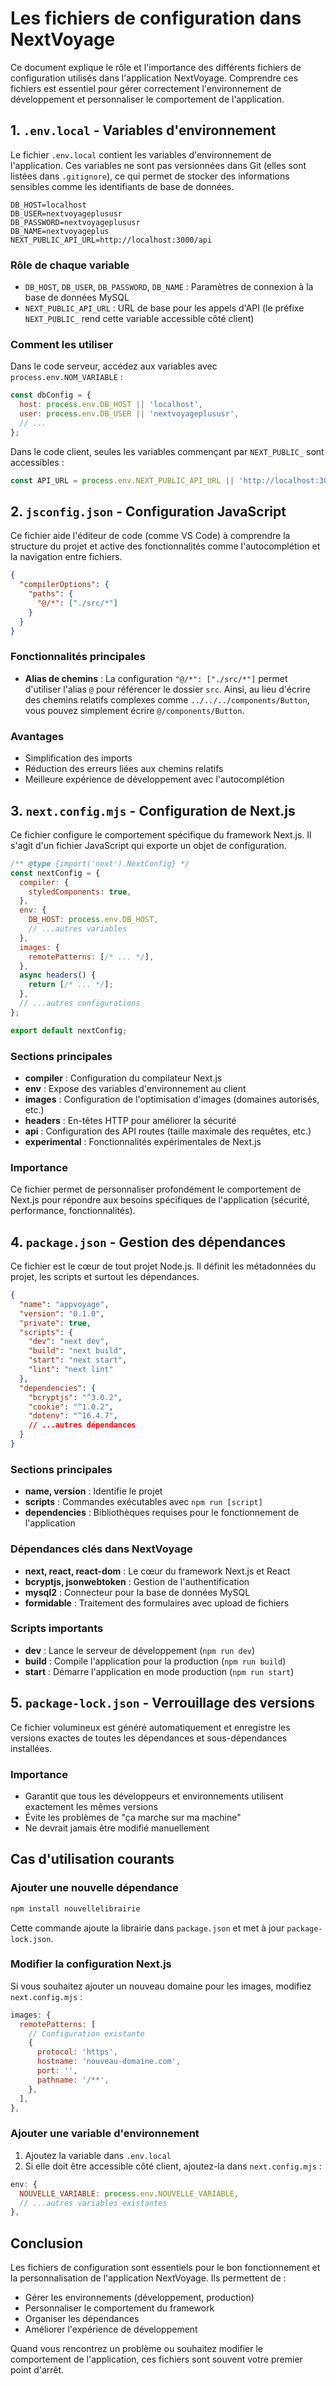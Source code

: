# Les fichiers de configuration dans NextVoyage

Ce document explique le rôle et l'importance des différents fichiers de configuration utilisés dans l'application NextVoyage. Comprendre ces fichiers est essentiel pour gérer correctement l'environnement de développement et personnaliser le comportement de l'application.

## 1. `.env.local` - Variables d'environnement

Le fichier `.env.local` contient les variables d'environnement de l'application. Ces variables ne sont pas versionnées dans Git (elles sont listées dans `.gitignore`), ce qui permet de stocker des informations sensibles comme les identifiants de base de données.

```
DB_HOST=localhost
DB_USER=nextvoyageplususr
DB_PASSWORD=nextvoyageplususr
DB_NAME=nextvoyageplus
NEXT_PUBLIC_API_URL=http://localhost:3000/api
```

### Rôle de chaque variable

- `DB_HOST`, `DB_USER`, `DB_PASSWORD`, `DB_NAME` : Paramètres de connexion à la base de données MySQL
- `NEXT_PUBLIC_API_URL` : URL de base pour les appels d'API (le préfixe `NEXT_PUBLIC_` rend cette variable accessible côté client)

### Comment les utiliser

Dans le code serveur, accédez aux variables avec `process.env.NOM_VARIABLE` :

```javascript
const dbConfig = {
  host: process.env.DB_HOST || 'localhost',
  user: process.env.DB_USER || 'nextvoyageplususr',
  // ...
};
```

Dans le code client, seules les variables commençant par `NEXT_PUBLIC_` sont accessibles :

```javascript
const API_URL = process.env.NEXT_PUBLIC_API_URL || 'http://localhost:3000/api';
```

## 2. `jsconfig.json` - Configuration JavaScript

Ce fichier aide l'éditeur de code (comme VS Code) à comprendre la structure du projet et active des fonctionnalités comme l'autocomplétion et la navigation entre fichiers.

```json
{
  "compilerOptions": {
    "paths": {
      "@/*": ["./src/*"]
    }
  }
}
```

### Fonctionnalités principales

- **Alias de chemins** : La configuration `"@/*": ["./src/*"]` permet d'utiliser l'alias `@` pour référencer le dossier `src`. Ainsi, au lieu d'écrire des chemins relatifs complexes comme `../../../components/Button`, vous pouvez simplement écrire `@/components/Button`.

### Avantages

- Simplification des imports
- Réduction des erreurs liées aux chemins relatifs
- Meilleure expérience de développement avec l'autocomplétion

## 3. `next.config.mjs` - Configuration de Next.js

Ce fichier configure le comportement spécifique du framework Next.js. Il s'agit d'un fichier JavaScript qui exporte un objet de configuration.

```javascript
/** @type {import('next').NextConfig} */
const nextConfig = {
  compiler: {
    styledComponents: true,
  },
  env: {
    DB_HOST: process.env.DB_HOST,
    // ...autres variables
  },
  images: {
    remotePatterns: [/* ... */],
  },
  async headers() {
    return [/* ... */];
  },
  // ...autres configurations
};

export default nextConfig;
```

### Sections principales

- **compiler** : Configuration du compilateur Next.js
- **env** : Expose des variables d'environnement au client
- **images** : Configuration de l'optimisation d'images (domaines autorisés, etc.)
- **headers** : En-têtes HTTP pour améliorer la sécurité
- **api** : Configuration des API routes (taille maximale des requêtes, etc.)
- **experimental** : Fonctionnalités expérimentales de Next.js

### Importance

Ce fichier permet de personnaliser profondément le comportement de Next.js pour répondre aux besoins spécifiques de l'application (sécurité, performance, fonctionnalités).

## 4. `package.json` - Gestion des dépendances

Ce fichier est le cœur de tout projet Node.js. Il définit les métadonnées du projet, les scripts et surtout les dépendances.

```json
{
  "name": "appvoyage",
  "version": "0.1.0",
  "private": true,
  "scripts": {
    "dev": "next dev",
    "build": "next build",
    "start": "next start",
    "lint": "next lint"
  },
  "dependencies": {
    "bcryptjs": "^3.0.2",
    "cookie": "^1.0.2",
    "dotenv": "^16.4.7",
    // ...autres dépendances
  }
}
```

### Sections principales

- **name, version** : Identifie le projet
- **scripts** : Commandes exécutables avec `npm run [script]`
- **dependencies** : Bibliothèques requises pour le fonctionnement de l'application

### Dépendances clés dans NextVoyage

- **next, react, react-dom** : Le cœur du framework Next.js et React
- **bcryptjs, jsonwebtoken** : Gestion de l'authentification
- **mysql2** : Connecteur pour la base de données MySQL
- **formidable** : Traitement des formulaires avec upload de fichiers

### Scripts importants

- **dev** : Lance le serveur de développement (`npm run dev`)
- **build** : Compile l'application pour la production (`npm run build`)
- **start** : Démarre l'application en mode production (`npm run start`)

## 5. `package-lock.json` - Verrouillage des versions

Ce fichier volumineux est généré automatiquement et enregistre les versions exactes de toutes les dépendances et sous-dépendances installées.

### Importance

- Garantit que tous les développeurs et environnements utilisent exactement les mêmes versions
- Évite les problèmes de "ça marche sur ma machine"
- Ne devrait jamais être modifié manuellement

## Cas d'utilisation courants

### Ajouter une nouvelle dépendance

```bash
npm install nouvellelibrairie
```

Cette commande ajoute la librairie dans `package.json` et met à jour `package-lock.json`.

### Modifier la configuration Next.js

Si vous souhaitez ajouter un nouveau domaine pour les images, modifiez `next.config.mjs` :

```javascript
images: {
  remotePatterns: [
    // Configuration existante
    {
      protocol: 'https',
      hostname: 'nouveau-domaine.com',
      port: '',
      pathname: '/**',
    },
  ],
},
```

### Ajouter une variable d'environnement

1. Ajoutez la variable dans `.env.local`
2. Si elle doit être accessible côté client, ajoutez-la dans `next.config.mjs` :

```javascript
env: {
  NOUVELLE_VARIABLE: process.env.NOUVELLE_VARIABLE,
  // ...autres variables existantes
},
```

## Conclusion

Les fichiers de configuration sont essentiels pour le bon fonctionnement et la personnalisation de l'application NextVoyage. Ils permettent de :

- Gérer les environnements (développement, production)
- Personnaliser le comportement du framework
- Organiser les dépendances
- Améliorer l'expérience de développement

Quand vous rencontrez un problème ou souhaitez modifier le comportement de l'application, ces fichiers sont souvent votre premier point d'arrêt. 